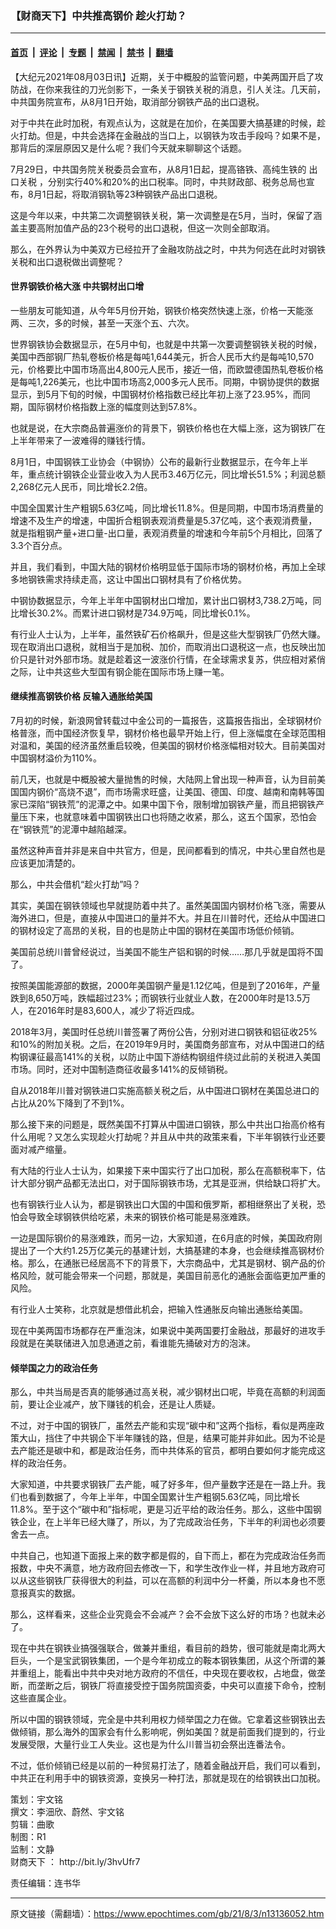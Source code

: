 ### 【财商天下】中共推高钢价 趁火打劫？

---

#### [首页](../../../..?n13136052) &nbsp;|&nbsp; [评论](../../../../../epoch-comment?n13136052) &nbsp;|&nbsp; [专题](../../../../../epoch-special?n13136052) &nbsp;|&nbsp; [禁闻](../../../../../epoch-news?n13136052) &nbsp;|&nbsp; [禁书](../../../../../books?n13136052) &nbsp;|&nbsp; [翻墙](https://github.com/gfw-breaker/nogfw/blob/master/README.md?n13136052)


<div class="post_content" id="artbody" itemprop="articleBody">
 <!-- article content begin -->
 <p>
  【大纪元2021年08月03日讯】近期，关于中概股的监管问题，中美两国开启了攻防战，在你来我往的刀光剑影下，一条关于钢铁关税的消息，引人关注。几天前，中共国务院宣布，从8月1日开始，取消部分钢铁产品的出口退税。
 </p>
 <p>
  对于中共在此时加税，有观点认为，这就是在加价，在美国要大搞基建的时候，趁火打劫。但是，中共会选择在金融战的当口上，以钢铁为攻击手段吗？如果不是，那背后的深层原因又是什么呢？我们今天就来聊聊这个话题。
 </p>
 <p>
 </p>
 <p>
  7月29日，中共国务院关税委员会宣布，从8月1日起，提高铬铁、高纯生铁的
  <ok href="https://www.epochtimes.com/gb/tag/%E5%87%BA%E5%8F%A3%E5%85%B3%E7%A8%8E.html">
   出口关税
  </ok>
  ，分别实行40%和20%的出口税率。同时，中共财政部、税务总局也宣布，8月1日起，将取消钢轨等23种钢铁产品出口退税。
 </p>
 <p>
  这是今年以来，中共第二次调整钢铁关税，第一次调整是在5月，当时，保留了涵盖主要高附加值产品的23个税号的出口退税，但这一次则全部取消。
 </p>
 <p>
  那么，在外界认为中美双方已经拉开了金融攻防战之时，中共为何选在此时对钢铁关税和出口退税做出调整呢？
 </p>
 <h4>
  世界钢铁价格大涨 中共钢材出口增
 </h4>
 <p>
  一些朋友可能知道，从今年5月份开始，钢铁价格突然快速上涨，价格一天能涨两、三次，多的时候，甚至一天涨个五、六次。
 </p>
 <p>
  世界钢铁协会数据显示，在5月中旬，也就是中共第一次要调整钢铁关税的时候，美国中西部钢厂热轧卷板价格是每吨1,644美元，折合人民币大约是每吨10,570元，价格要比中国市场高出4,800元人民币，接近一倍，而欧盟德国热轧卷板价格是每吨1,226美元，也比中国市场高2,000多元人民币。同期，中钢协提供的数据显示，到5月下旬的时候，中国钢材价格指数已经比年初上涨了23.95%，而同期，国际钢材价格指数上涨的幅度则达到57.8%。
 </p>
 <p>
  也就是说，在大宗商品普遍涨价的背景下，钢铁价格也在大幅上涨，这为钢铁厂在上半年带来了一波难得的赚钱行情。
 </p>
 <p>
  8月1日，中国钢铁工业协会（中钢协）公布的最新行业数据显示，在今年上半年，重点统计钢铁企业营业收入为人民币3.46万亿元，同比增长51.5%；利润总额2,268亿元人民币，同比增长2.2倍。
 </p>
 <p>
  中国全国累计生产粗钢5.63亿吨，同比增长11.8%。但是同期，中国市场消费量的增速不及生产的增速，中国折合粗钢表观消费量是5.37亿吨，这个表观消费量，就是指粗钢产量+进口量-出口量，表观消费量的增速和今年前5个月相比，回落了3.3个百分点。
 </p>
 <p>
  并且，我们看到，中国大陆的钢材价格明显低于国际市场的钢材价格，再加上全球多地钢铁需求持续走高，这让中国出口钢材具有了价格优势。
 </p>
 <p>
  中钢协数据显示，今年上半年中国钢材出口增加，累计出口钢材3,738.2万吨，同比增长30.2%。而累计进口钢材是734.9万吨，同比增长0.1%。
 </p>
 <p>
  有行业人士认为，上半年，虽然铁矿石价格飙升，但是这些大型钢铁厂仍然大赚。现在取消出口退税，就相当于是加税、加价，而取消出口退税这一点，也反映出加价只是针对外部市场。就是趁着这一波涨价行情，在全球需求复苏，供应相对紧俏之际，让中共这些大型国有钢企能在国际市场上赚一笔。
 </p>
 <h4>
  继续推高钢铁价格 反输入通胀给美国
 </h4>
 <p>
  7月初的时候，新浪网曾转载过中金公司的一篇报告，这篇报告指出，全球钢材价格普涨，而中国经济恢复早，钢材价格也最早开始上行，但上涨幅度在全球范围相对温和，美国的经济虽然重启较晚，但美国的钢材价格涨幅相对较大。目前美国对中国钢材溢价为110%。
 </p>
 <p>
  前几天，也就是中概股被大量抛售的时候，大陆网上曾出现一种声音，认为目前美国国内钢价“高烧不退”，而市场需求旺盛，让美国、德国、印度、越南和南韩等国家已深陷“钢铁荒”的泥潭之中。如果中国下令，限制增加钢铁产量，而且把钢铁产量压下来，也就意味着中国钢铁出口也将随之收紧，那么，这五个国家，恐怕会在“钢铁荒”的泥潭中越陷越深。
 </p>
 <p>
  虽然这种声音并非是来自中共官方，但是，民间都看到的情况，中共心里自然也是应该更加清楚的。
 </p>
 <p>
  那么，中共会借机“趁火打劫”吗？
 </p>
 <p>
  其实，美国在钢铁领域也早就提防着中共了。虽然美国国内钢材价格飞涨，需要从海外进口，但是，直接从中国进口的量并不大。并且在川普时代，还给从中国进口的钢材设定了高昂的关税，目的也是防止中国的钢材在美国市场低价倾销。
 </p>
 <p>
  美国前总统川普曾经说过，当美国不能生产铝和钢的时候……那几乎就是国将不国了。
 </p>
 <p>
  按照美国能源部的数据，2000年美国钢产量是1.12亿吨，但是到了2016年，产量跌到8,650万吨，跌幅超过23%；而钢铁行业就业人数，在2000年时是13.5万人，在2016年时是83,600人，减少了将近四成。
 </p>
 <p>
  2018年3月，美国时任总统川普签署了两份公告，分别对进口钢铁和铝征收25%和10%的附加关税。之后，在2019年9月时，美国商务部宣布，对从中国进口的结构钢课征最高141%的关税，以防止中国下游结构钢组件绕过此前的关税进入美国市场。同时，还对中国制造商征收最多141%的反倾销税。
 </p>
 <p>
  自从2018年川普对钢铁进口实施高额关税之后，从中国进口钢材在美国总进口的占比从20%下降到了不到1%。
 </p>
 <p>
  那么接下来的问题是，既然美国不打算从中国进口钢铁，那么中共出口抬高价格有什么用呢？又怎么实现趁火打劫呢？并且从中共的政策来看，下半年钢铁行业还要面对减产缩量。
 </p>
 <p>
  有大陆的行业人士认为，如果接下来中国实行了出口加税，那么在高额税率下，估计大部分钢产品都无法出口，对于国际钢铁市场，尤其是亚洲，供给缺口将扩大。
 </p>
 <p>
  也有钢铁行业人认为，都是钢铁出口大国的中国和俄罗斯，都相继祭出了关税，恐怕会导致全球钢铁供给吃紧，未来的钢铁价格可能是易涨难跌。
 </p>
 <p>
  一边是国际钢价的易涨难跌，而另一边，大家知道，在6月底的时候，美国政府刚提出了一个大约1.25万亿美元的基建计划，大搞基建的本身，也会继续推高钢材价格。那么，在通胀已经居高不下的背景下，大宗商品中，尤其是钢材、钢产品的价格风险，就可能会带来一个问题，那就是，美国目前恶化的通胀会面临更加严重的风险。
 </p>
 <p>
  有行业人士笑称，北京就是想借此机会，把输入性通胀反向输出通胀给美国。
 </p>
 <p>
  现在中美两国市场都存在严重泡沫，如果说中美两国要打金融战，那最好的进攻手段就是在美联储进入加息通道之前，看谁能先捅破对方的泡沫。
 </p>
 <h4>
  倾举国之力的政治任务
 </h4>
 <p>
  那么，中共当局是否真的能够通过高关税，减少钢材出口呢，毕竟在高额的利润面前，要让企业减产，放下赚钱的机会，还是让人质疑。
 </p>
 <p>
  不过，对于中国的钢铁厂，虽然去产能和实现“碳中和”这两个指标，看似是两座政策大山，挡住了中共钢企下半年赚钱的路，但是，结果可能并非如此。因为不论是去产能还是碳中和，都是政治任务，而中共体系的官员，都明白要如何才能完成这样的政治任务。
 </p>
 <p>
  大家知道，中共要求钢铁厂去产能，喊了好多年，但产量数字还是在一路上升。我们也看到数据了，今年上半年，中国全国累计生产粗钢5.63亿吨，同比增长11.8%。至于这个“碳中和”指标呢，更是习近平给的政治任务。那么，这些中国钢铁企业，在上半年已经大赚了，所以，为了完成政治任务，下半年的利润也必须要舍去一点。
 </p>
 <p>
  中共自己，也知道下面报上来的数字都是假的，自下而上，都在为完成政治任务而报数，中央不满意，地方政府回去修改一下，和学生改作业一样，并且地方政府可以从这些钢铁厂获得很大的利益，可以在高额的利润中分一杯羹，所以本身也不愿意报真实的数据。
 </p>
 <p>
  那么，这样看来，这些企业究竟会不会减产？会不会放下这么好的市场？也就未必了。
 </p>
 <p>
  现在中共在钢铁业搞强强联合，做兼并重组，看目前的趋势，很可能就是南北两大巨头，一个是宝武钢铁集团，一个是今年初成立的鞍本钢铁集团，从这个所谓的兼并重组上，能看出中共中央对地方政府的不信任，中央现在要收权，占地盘，做垄断，而垄断之后，钢铁厂将直接受控于国务院国资委，中央可以直接下命令，控制这些直属企业。
 </p>
 <p>
  所以中国的钢铁领域，完全是中共利用权力倾举国之力在做。它拿着这些钢铁出去做倾销，那么海外的国家会有什么影响呢，例如美国？就是前面我们提到的，行业发展受限，大量行业工人失业。这也是为什么川普当初会祭出连番法令。
 </p>
 <p>
  不过，低价倾销已经是以前的一种贸易打法了，随着金融战开启，我们可以看到，中共正在利用手中的钢铁资源，变换另一种打法，那就是现在的给钢铁出口加税。
 </p>
 <p>
  策划：宇文铭
  <br/>
  撰文：李沺欣、蔚然、宇文铭
  <br/>
  剪辑：曲歌
  <br/>
  制图：R1
  <br/>
  监制：文静
  <br/>
  <ok href="https://www.epochtimes.com/gb/tag/%E8%B4%A2%E5%95%86%E5%A4%A9%E4%B8%8B.html">
   财商天下
  </ok>
  ：
  <ok href="http://bit.ly/3hvUfr7">
   http://bit.ly/3hvUfr7
  </ok>
 </p>
 <p>
  责任编辑：连书华
 </p>
 <!-- article content end -->
 <div id="below_article_ad">
 </div>
</div>


---

原文链接（需翻墙）：https://www.epochtimes.com/gb/21/8/3/n13136052.htm
